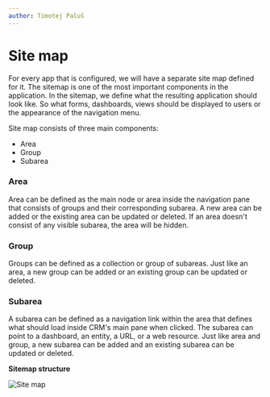 ```yaml
---
author: Timotej Paluš
---
```


# Site map
For every app that is configured, we will have a separate site map defined for it. The sitemap is one of the most important components in the application. In the sitemap, we define what the resulting application should look like. So what forms, dashboards, views should be displayed to users or the appearance of the navigation menu. [](https://subscription.packtpub.com/book/application_development/9781788399784/1/ch01lvl1sec10/overview-of-the-site-map)

Site map consists of three main components:
* Area
* Group
* Subarea

### **Area**
 Area can be defined as the main node or area inside the navigation pane that consists of groups and their corresponding subarea. A new area can be added or the existing area can be updated or deleted. If an area doesn't consist of any visible subarea, the area will be hidden.

### **Group**
Groups can be defined as a collection or group of subareas. Just like an area, a new group can be added or an existing group can be updated or deleted.

### **Subarea**
A subarea can be defined as a navigation link within the area that defines what should load inside CRM's main pane when clicked. The subarea can point to a dashboard, an entity, a URL, or a web resource. Just like area and group, a new subarea can be added and an existing subarea can be updated or deleted.

**Sitemap structure**

![Site map](/.attachments/ModelDrivenAppUserGuide/sitemap.png)